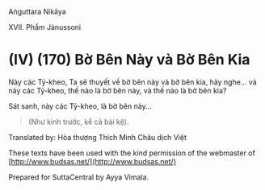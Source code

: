 Aṅguttara Nikāya

XVII. Phẩm Jànussoni

# (IV) (170) Bờ Bên Này và Bờ Bên Kia

Này các Tỷ-kheo, Ta sẽ thuyết về bờ bên này và bờ bên kia, hãy nghe... và này các Tỷ-kheo, thế nào là bờ bên này, và thế nào là bờ bên kia?

Sát sanh, này các Tỷ-kheo, là bờ bên này...

> (Như kinh trước, kể cả bài kệ).

Translated by: Hòa thượng Thích Minh Châu dịch Việt

These texts have been used with the kind permission of the webmaster of [http://www.budsas.net/](http://www.budsas.net/)

Prepared for SuttaCentral by Ayya Vimala.